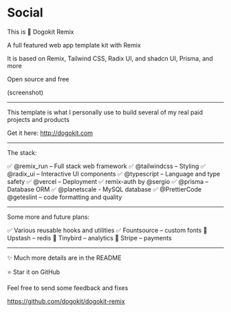# Social

This is 🐶 Dogokit Remix

A full featured web app template kit with Remix

It is based on Remix, Tailwind CSS, Radix UI, and shadcn UI, Prisma, and more

Open source and free

(screenshot)

---

This template is what I personally use to build several of my real paid projects and products

Get it here: <http://dogokit.com>

---

The stack:

✅ @remix_run – Full stack web framework
✅ @tailwindcss – Styling
✅ @radix_ui – Interactive UI components
✅ @typescript – Language and type safety
✅ @vercel – Deployment
✅ remix-auth by @sergio
✅ @prisma – Database ORM
✅ @planetscale - MySQL database
✅ @PrettierCode @geteslint – code formatting and quality

---

Some more and future plans:

✅ Various reusable hooks and utilities
✅ Fountsource – custom fonts
🚧 Upstash – redis
🚧 Tinybird – analytics
🚧 Stripe – payments

---

✨ Much more details are in the README

⭐ Star it on GitHub

Feel free to send some feedback and fixes

<https://github.com/dogokit/dogokit-remix>
